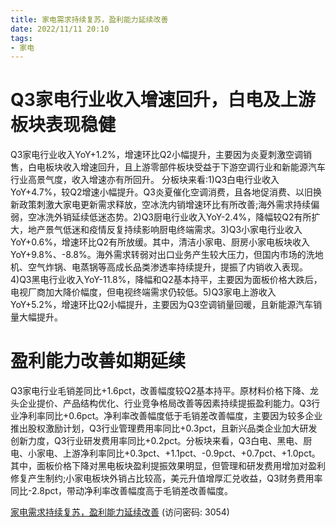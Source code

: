 ```yaml
---
title: 家电需求持续复苏，盈利能力延续改善
date: 2022/11/11 20:10
tags:
- 家电
---
```

# Q3家电行业收入增速回升，白电及上游板块表现稳健
Q3家电行业收入YoY+1.2%，增速环比Q2小幅提升，主要因为炎夏刺激空调销售，白电板块收入增速回升，且上游零部件板块受益于下游空调行业和新能源汽车行业高景气度，收入增速亦有所回升。
分板块来看:1)Q3白电行业收入YoY+4.7%，较Q2增速小幅提升。Q3炎夏催化空调消费，且各地促消费、以旧换新政策刺激大家电更新需求释放，空冰洗内销增速环比有所改善;海外需求持续偏弱，空冰洗外销延续低迷态势。2)Q3厨电行业收入YoY-2.4%，降幅较Q2有所扩大，地产景气低迷和疫情反复持续影响厨电终端需求。3)Q3小家电行业收入YoY+0.6%，增速环比Q2有所放缓。其中，清洁小家电、厨房小家电板块收入YoY+9.8%、-8.8%。海外需求转弱对出口业务产生较大压力，但国内市场的洗地机、空气炸锅、电蒸锅等高成长品类渗透率持续提升，提振了内销收入表现。4)Q3黑电行业收入YoY-11.8%，降幅和Q2基本持平，主要因为面板价格大跌后，电视厂商加大降价幅度，但电视终端需求仍较低。5)Q3家电上游收入YoY+5.2%，增速环比Q2小幅提升，主要因为Q3空调销量回暖，且新能源汽车销量大幅提升。
<!--more-->
# 盈利能力改善如期延续
Q3家电行业毛销差同比+1.6pct，改善幅度较Q2基本持平。原材料价格下降、龙头企业提价、产品结构优化、行业竞争格局改善等因素持续提振盈利能力。Q3行业净利率同比+0.6pct。净利率改善幅度低于毛销差改善幅度，主要因为较多企业推出股权激励计划，Q3行业管理费用率同比+0.3pct，且新兴品类企业加大研发创新力度，Q3行业研发费用率同比+0.2pct。分板块来看，Q3白电、黑电、厨电、小家电、上游净利率同比+0.3pct、+1.1pct、-0.9pct、+0.7pct、+1.0pct。其中，面板价格下降对黑电板块盈利提振效果明显，但管理和研发费用增加对盈利修复产生制约;小家电板块外销占比较高，美元升值增厚汇兑收益，Q3财务费用率同比-2.8pct，带动净利率改善幅度高于毛销差改善幅度。

[家电需求持续复苏，盈利能力延续改善](https://url12.ctfile.com/f/3948612-722962874-6a2083?p=3054)
(访问密码: 3054)